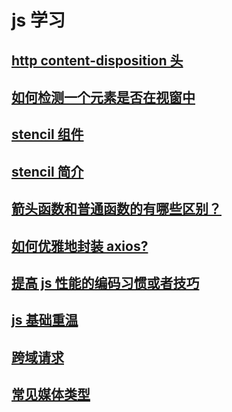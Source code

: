 # js 学习

## [http content-disposition 头](./http-content-disposition.md)

## [如何检测一个元素是否在视窗中](../../vue3/如何检测一个元素是否在视窗中.md)

## [stencil 组件](./stencil组件.md)

## [stencil 简介](./stencil简介.md)

## [箭头函数和普通函数的有哪些区别？](./箭头函数和普通函数的区别.md)

## [如何优雅地封装 axios?](./封装axios.md)

## [提高 js 性能的编码习惯或者技巧](./js性能技巧.md)

## [js 基础重温](./js基础重温.md)

## [跨域请求](./跨域请求.md)

## [常见媒体类型](./MIME-Type.md)
